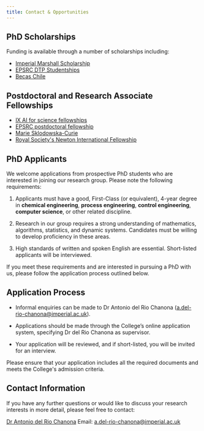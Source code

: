 ```yaml
---
title: Contact & Opportunities
---
```

## PhD Scholarships

Funding is available through a number of scholarships including:
- [Imperial Marshall Scholarship](https://www.imperial.ac.uk/study/fees-and-funding/postgraduate-taught/grants-scholarships/international-scholarship-collaborations/ims/)
- [EPSRC DTP Studentships](https://www.imperial.ac.uk/chemical-engineering/courses/postgraduate/phd/scholarships/)
- [Becas Chile](https://www.conicyt.cl/becasconicyt/postulantes/oferta-becas/#tab-02)

## Postdoctoral and Research Associate Fellowships 

- [IX AI for science fellowships](https://www.imperial.ac.uk/ix-ai-in-science/apply/)
- [EPSRC postdoctoral fellowship](https://www.ukri.org/opportunity/epsrc-post-doctoral-fellowships-dec-2023-responsive-mode/)
- [Marie Sklodowska-Curie](https://marie-sklodowska-curie-actions.ec.europa.eu/funding)
- [Royal Society's Newton International Fellowship](https://royalsociety.org/grants/newton-international/)


## PhD Applicants

We welcome applications from prospective PhD students who are interested in joining our research group. Please note the following requirements:

1. Applicants must have a good, First-Class (or equivalent), 4-year degree in **chemical engineering**, **process engineering**, **control engineering**, **computer science**, or other related discipline.

2. Research in our group requires a strong understanding of mathematics, algorithms, statistics, and dynamic systems. Candidates must be willing to develop proficiency in these areas.

3. High standards of written and spoken English are essential. Short-listed applicants will be interviewed.

If you meet these requirements and are interested in pursuing a PhD with us, please follow the application process outlined below.

## Application Process

- Informal enquiries can be made to Dr Antonio del Rio Chanona (a.del-rio-chanona@imperial.ac.uk).

- Applications should be made through the College’s online application system, specifying Dr del Rio Chanona as supervisor.

- Your application will be reviewed, and if short-listed, you will be invited for an interview.

Please ensure that your application includes all the required documents and meets the College's admission criteria.

## Contact Information

If you have any further questions or would like to discuss your research interests in more detail, please feel free to contact:

[Dr Antonio del Rio Chanona](https://optimalpse.github.io/author/dr.-ehecatl-antonio-del-rio-chanona/)
Email: [a.del-rio-chanona@imperial.ac.uk](mailto:a.del-rio-chanona@imperial.ac.uk)